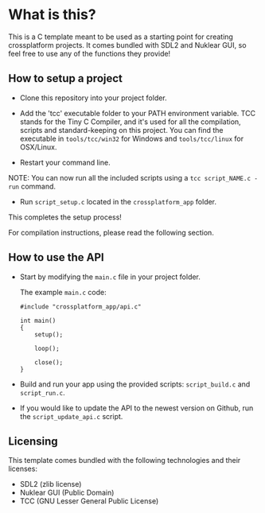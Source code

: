 # What is this?
 This is a C template meant to be used as a starting point for creating crossplatform projects.
 It comes bundled with SDL2 and Nuklear GUI, so feel free to use any of the functions they provide!

## How to setup a project
- Clone this repository into your project folder.

- Add the 'tcc' executable folder to your PATH environment variable. TCC stands for the Tiny C Compiler, and it's used for all the compilation, scripts and standard-keeping on this project. You can find the executable in ```tools/tcc/win32``` for Windows and ```tools/tcc/linux``` for OSX/Linux.
- Restart your command line.

NOTE: You can now run all the included scripts using a ```tcc script_NAME.c -run``` command.

- Run ```script_setup.c``` located in the ```crossplatform_app``` folder.

This completes the setup process!

For compilation instructions, please read the following section.

## How to use the API

- Start by modifying the ```main.c``` file in your project folder.

    The example ```main.c``` code:
    ```
    #include "crossplatform_app/api.c"

    int main()
    {
        setup();

        loop();

        close();
    }
    ```
- Build and run your app using the provided scripts: ```script_build.c``` and ```script_run.c```.

- If you would like to update the API to the newest version on Github, run the ```script_update_api.c``` script.

## Licensing
This template comes bundled with the following technologies and their licenses:
- SDL2 (zlib license)
- Nuklear GUI (Public Domain)
- TCC (GNU Lesser General Public License)